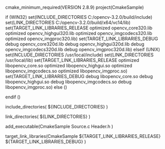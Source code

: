cmake_minimum_required(VERSION 2.8.9)
project(CmakeSample)

if (WIN32)
    set(INCLUDE_DIRECTORIES
        C:/opencv-3.2.0/build/include)
    set(LINK_DIRECTORIES
        C:/opencv-3.2.0/build/x64/vc14/lib)
    set(TARGET_LINK_LIBRARIES_RELEASE
        optimized opencv_core320.lib
        optimized opencv_highgui320.lib
        optimized opencv_imgcodecs320.lib
        optimized opencv_imgproc320.lib)
    set(TARGET_LINK_LIBRARIES_DEBUG
        debug opencv_core320d.lib
        debug opencv_highgui320d.lib
        debug opencv_imgcodecs320d.lib
        debug opencv_imgproc320d.lib)
elseif (UNIX)
    set(INCLUDE_DIRECTORIES
        /usr/local/include)
    set(LINK_DIRECTORIES
        /usr/local/lib)
    set(TARGET_LINK_LIBRARIES_RELEASE
        optimized libopencv_core.so
        optimized libopencv_highgui.so
        optimized libopencv_imgcodecs.so
        optimized libopencv_imgproc.so)
    set(TARGET_LINK_LIBRARIES_DEBUG
        debug libopencv_core.so
        debug libopencv_highgui.so
        debug libopencv_imgcodecs.so
        debug libopencv_imgproc.so)
else ()
    
endif ()

include_directories(
    ${INCLUDE_DIRECTORIES}
)

link_directories(
    ${LINK_DIRECTORIES}
)

add_executable(CmakeSample
    Source.c
    Header.h
)

target_link_libraries(CmakeSample
    ${TARGET_LINK_LIBRARIES_RELEASE}
    ${TARGET_LINK_LIBRARIES_DEBUG}
)
